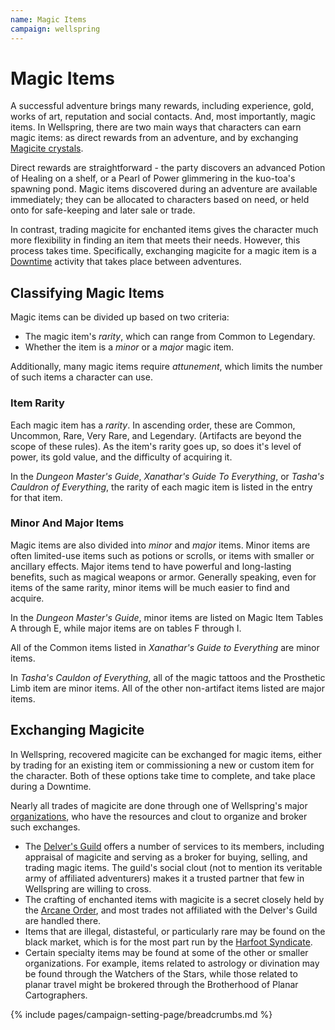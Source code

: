 ```yaml
---
name: Magic Items
campaign: wellspring
---
```


# Magic Items

A successful adventure brings many rewards, including experience, gold, works of art, reputation and social contacts. And, most importantly, magic items. In Wellspring, there are two main ways that characters can earn magic items: as direct rewards from an adventure, and by exchanging [Magicite crystals]({{site.baseurl}}/campaigns/wellspring/setting/magic#magicite-crystals).

Direct rewards are straightforward - the party discovers an advanced Potion of Healing on a shelf, or a Pearl of Power glimmering in the kuo-toa's spawning pond. Magic items discovered during an adventure are available immediately; they can be allocated to characters based on need, or held onto for safe-keeping and later sale or trade.

In contrast, trading magicite for enchanted items gives the character much more flexibility in finding an item that meets their needs. However, this process takes time. Specifically, exchanging magicite for a magic item is a [Downtime]({{site.baseurl}}/systems/5e/downtime#trading-magic-items) activity that takes place between adventures.

## Classifying Magic Items

Magic items can be divided up based on two criteria:

- The magic item's *rarity*, which can range from Common to Legendary.
- Whether the item is a *minor* or a *major* magic item.

Additionally, many magic items require *attunement*, which limits the number of such items a character can use.

### Item Rarity

Each magic item has a *rarity*. In ascending order, these are Common, Uncommon, Rare, Very Rare, and Legendary. (Artifacts are beyond the scope of these rules). As the item's rarity goes up, so does it's level of power, its gold value, and the difficulty of acquiring it.

In the *Dungeon Master's Guide*, *Xanathar's Guide To Everything*, or *Tasha's Cauldron of Everything*, the rarity of each magic item is listed in the entry for that item.

### Minor And Major Items

Magic items are also divided into *minor* and *major* items. Minor items are often limited-use items such as potions or scrolls, or items with smaller or ancillary effects. Major items tend to have powerful and long-lasting benefits, such as magical weapons or armor. Generally speaking, even for items of the same rarity, minor items will be much easier to find and acquire.

In the *Dungeon Master's Guide*, minor items are listed on Magic Item Tables A through E, while major items are on tables F through I.

All of the Common items listed in *Xanathar's Guide to Everything* are minor items.

In *Tasha's Cauldon of Everything*, all of the magic tattoos and the Prosthetic Limb item are minor items. All of the other non-artifact items listed are major items.

## Exchanging Magicite

In Wellspring, recovered magicite can be exchanged for magic items, either by trading for an existing item or commissioning a new or custom item for the character. Both of these options take time to complete, and take place during a Downtime.

Nearly all trades of magicite are done through one of Wellspring's major [organizations]({{site.baseurl}}/campaigns/wellspring/organizations), who have the resources and clout to organize and broker such exchanges.

- The [Delver's Guild]({{site.baseurl}}/campaigns/wellspring/organizations#the-delvers-guild) offers a number of services to its members, including appraisal of magicite and serving as a broker for buying, selling, and trading magic items. The guild's social clout (not to mention its veritable army of affiliated adventurers) makes it a trusted partner that few in Wellspring are willing to cross.
- The crafting of enchanted items with magicite is a secret closely held by the [Arcane Order]({{site.baseurl}}/campaigns/wellspring/organizations#the-arcane-order), and most trades not affiliated with the Delver's Guild are handled there.
- Items that are illegal, distasteful, or particularly rare may be found on the black market, which is for the most part run by the [Harfoot Syndicate]({{site.baseurl}}/campaigns/wellspring/organizations#the-harfoot-syndicate).
- Certain specialty items may be found at some of the other or smaller organizations. For example, items related to astrology or divination may be found through the Watchers of the Stars, while those related to planar travel might be brokered through the Brotherhood of Planar Cartographers.

<!-- ## Buying And Selling With Gold -->

<!-- ## Crafting Magic Items -->

{% include pages/campaign-setting-page/breadcrumbs.md %}
